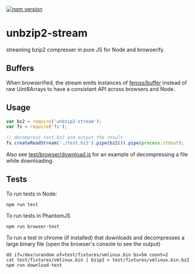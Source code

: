 [![npm version](https://badge.fury.io/js/unbzip2-stream.svg)](http://badge.fury.io/js/unbzip2-stream)

unbzip2-stream
===
streaming bzip2 compresser in pure JS for Node and browserify.

Buffers
---
When browserified, the stream emits instances of [feross/buffer](https://github.com/feross/buffer) instead of raw Uint8Arrays to have a consistant API across browsers and Node.

Usage
---
``` js
var bz2 = require('unbzip2-stream');
var fs = require('fs');

// decompress test.bz2 and output the result
fs.createReadStream('./test.bz2').pipe(bz2()).pipe(process.stdout);
```

Also see [test/browser/download.js](https://github.com/regular/unbzip2-stream/blob/master/test/browser/download.js) for an example of decompressing a file while downloading.

Tests
---
To run tests in Node:

    npm run test

To run tests in PhantomJS

    npm run browser-test

To run a test in chrome (if installed) that downloads and decompresses a large binary file
(open the browser's console to see the output)

    dd if=/dev/urandom of=test/fixtures/vmlinux.bin bs=5m count=2
    cat test/fixtures/vmlinux.bin | bzip2 > test/fixtures/vmlinux.bin.bz2
    npm run download-test
